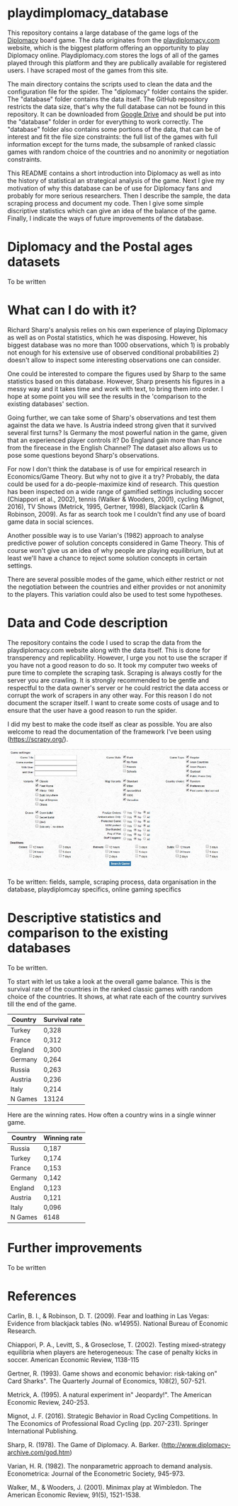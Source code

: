 # playdimplomacy_database

This repository contains a large database of the game logs of the [Diplomacy](https://en.wikipedia.org/wiki/Diplomacy_(game)) board game. The data originates from the [playdiplomacy.com](http://playdiplomacy.com) website, which is the biggest platform offering an opportunity to play Diplomacy online. Playdiplomacy.com stores the logs of all of the games played through this platform and they are publically available for registered users. I have scraped most of the games from this site.

The main directory contains the scripts used to clean the data and the configuration file for the spider. The "diplomacy"  folder contains the spider. The "database" folder contains the data itself. The GitHub repository restricts the data size, that's why the full database can not be found in this repository. It can be downloaded from [Google Drive](https://drive.google.com/open?id=0BwwtOX84gTgFdGtQSk5oQmVsbWM) and should be put into the "database" folder in order for everything to work correctly. The "database" folder also contains some portions of the data, that can be of interest and fit the file size constraints: the full list of the games with full information except for the turns made, the subsample of ranked classic games with random choice of the countries and no anonimity or negotiation constraints.

This README contains a short introduction into Diplomacy as well as into the history of statistical an strategical analysis of the game. Next I give my motivation of why this database can be of use for Diplomacy fans and probably for more serious researchers. Then I describe the sample, the data scraping process and document my code. Then I give some simple discriptive statistics which can give an idea of the balance of the game. Finally, I indicate the ways of future improvements of the database.

# Diplomacy and the Postal ages datasets
To be written

# What can I do with it?
Richard Sharp's analysis relies on his own experience of playing Diplomacy as well as on Postal statistics, which he was disposing. However, his biggest database was no more than 1000 observations, which 1) is probably not enough for his extensive use of observed conditional probabilities 2) doesn't allow to inspect some interesting observations one can consider. 

One could be interested to compare the figures used by Sharp to the same statistics based on this database. However, Sharp presents his figures in a messy way and it takes time and work with text, to bring them into order. I hope at some point you will see the results in the 'comparison to the existing databases' section.

Going further, we can take some of Sharp's observations and test them against the data we have. Is Austria indeed strong given that it survived several first turns? Is Germany the most powerful nation in the game, given that an experienced player controls it? Do England gain more than France from the firecease in the English Channel? The dataset also allows us to pose some questions beyond Sharp's observations.

For now I don't think the database is of use for empirical research in Economics/Game Theory. But why not to give it a try? Probably, the data could be used for a do-people-maximize kind of research. This question has been inspected on a wide range of gamified settings including soccer (Chiappori et al., 2002), tennis (Walker & Wooders, 2001), cycling (Mignot, 2016), TV Shows (Metrick, 1995, Gertner, 1998), Blackjack (Carlin & Robinson, 2009). As far as search took me I couldn't find any use of board game data in social sciences.

Another possible way is to use Varian's (1982) approach to analyse predictive power of solution concepts considered in Game Theory. This of course won't give us an idea of why people are playing equilibrium, but at least we'll have a chance to reject some solution concepts in certain settings.

There are several possible modes of the game, which either restrict or not the negotiation between the countries and either provides or not anonimity to the players. This variation could also be used to test some hypotheses.

# Data and Code description

The repository contains the code I used to scrap the data from the playdiplomacy.com website along with the data itself. This is done for transperency and replicability. However, I urge you not to use the scraper if you have not a good reason to do so. It took my computer two weeks of pure time to complete the scraping task. Scraping is always costly for the server you are crawling. It is strongly recommended to be gentle and respectful to the data owner's server or he could restrict the data access or corrupt the work of scrapers in any other way. For this reason I do not document the scraper itself. I want to create some costs of usage and to ensure that the user have a good reason to run the spider.

I did my best to make the code itself as clear as possible. You are also welcome to read the documentation of the framework I've been using (https://scrapy.org/).

![alt tag](https://github.com/go95/playdimplomacy_database/blob/master/sample.jpg)

To be written: fields, sample, scraping process, data organisation in the database, playdiplomcay specifics, online gaming specifics

# Descriptive statistics and comparison to the existing databases

To be written.

To start with let us take a look at the overall game balance. This is the survival rate of the countries in the ranked classic games with random choice of the countries. It shows, at what rate each of the country survives till the end of the game.

| Country | Survival rate |
| ------- | ------------- | 
| Turkey  |	0,328         |
| France  |	0,312         |
| England |	0,300         |
| Germany |	0,264         |
| Russia  |	0,263         |
| Austria |	0,236         |
| Italy   | 0,214         |
| N Games | 13124         |
Here are the winning rates. How often a country wins in a single winner game.

| Country | Winning rate  |
| ------- | ------------- | 
| Russia  |	0,187         |
| Turkey  |	0,174         |
| France  |	0,153         |
| Germany |	0,142         |
| England |	0,123         |
| Austria |	0,121         |
| Italy   |	0,096         |
| N Games | 6148          |

# Further improvements

To be written

# References

Carlin, B. I., & Robinson, D. T. (2009). Fear and loathing in Las Vegas: Evidence from blackjack tables (No. w14955). National Bureau of Economic Research.

Chiappori, P. A., Levitt, S., & Groseclose, T. (2002). Testing mixed-strategy equilibria when players are heterogeneous: The case of penalty kicks in soccer. American Economic Review, 1138-115

Gertner, R. (1993). Game shows and economic behavior: risk-taking on" Card Sharks". The Quarterly Journal of Economics, 108(2), 507-521.

Metrick, A. (1995). A natural experiment in" Jeopardy!". The American Economic Review, 240-253.

Mignot, J. F. (2016). Strategic Behavior in Road Cycling Competitions. In The Economics of Professional Road Cycling (pp. 207-231). Springer International Publishing.

Sharp, R. (1978). The Game of Diplomacy. A. Barker. (http://www.diplomacy-archive.com/god.htm)

Varian, H. R. (1982). The nonparametric approach to demand analysis. Econometrica: Journal of the Econometric Society, 945-973.

Walker, M., & Wooders, J. (2001). Minimax play at Wimbledon. The American Economic Review, 91(5), 1521-1538.
